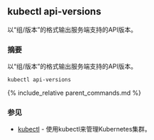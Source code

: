---
---
## kubectl api-versions

以“组/版本”的格式输出服务端支持的API版本。

### 摘要


以“组/版本”的格式输出服务端支持的API版本。

```
kubectl api-versions
```

{% include_relative parent_commands.md %}

### 参见

* [kubectl](/docs/user-guide/kubectl/kubectl/)	 - 使用kubectl来管理Kubernetes集群。
